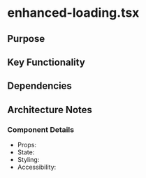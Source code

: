 # enhanced-loading.tsx

## Purpose

## Key Functionality

## Dependencies

## Architecture Notes

### Component Details
- Props: 
- State: 
- Styling: 
- Accessibility: 
